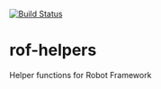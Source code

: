 [![Build Status](https://travis-ci.org/tobse80/rof-helpers.svg?branch=master)](https://travis-ci.org/tobse80/rof-helpers)

# rof-helpers

Helper functions for Robot Framework
